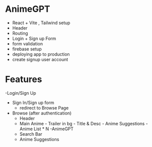 # AnimeGPT

- React + Vite , Tailwind setup
- Header
- Routing
- Login + Sign up Form
- form validation
- firebase setup
- deploying app to production
- create signup user account

# Features

-Login/Sign Up

- Sign In/Sign up form
  - redirect to Browse Page
- Browse (after authentication)
  - Header
  - Main Anime
        - Trailer in bg
        - Title & Desc
        - Anime Suggestions
          - Anime List * N
-AnimeGPT
  - Search Bar
  - Anime Suggestions
